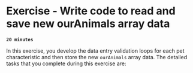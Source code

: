# Exercise - Write code to read and save new ourAnimals array data

**`20 minutes`**

In this exercise, you develop the data entry validation loops for each pet characteristic and then store the new `ourAnimals` array data. The detailed tasks that you complete during this exercise are:




